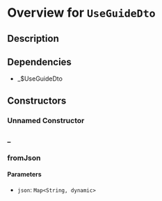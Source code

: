 # Overview for `UseGuideDto`

## Description



## Dependencies

- _$UseGuideDto

## Constructors

### Unnamed Constructor


### _


### fromJson


#### Parameters

- `json`: `Map<String, dynamic>`
